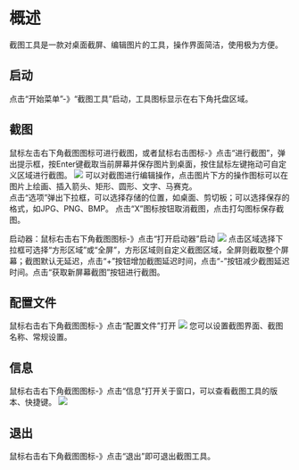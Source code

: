 # 概述
截图工具是一款对桌面截屏、编辑图片的工具，操作界面简洁，使用极为方便。
## 启动
点击“开始菜单”-》“截图工具”启动，工具图标显示在右下角托盘区域。
## 截图
鼠标左击右下角截图图标可进行截图，或者鼠标右击图标-》点击“进行截图”，弹出提示框，按Enter键截取当前屏幕并保存图片到桌面，按住鼠标左键拖动可自定义区域进行截图。
![](Flameshot.png)
可以对截图进行编辑操作，点击图片下方的操作图标可以在图片上绘画、插入箭头、矩形、圆形、文字、马赛克。  
点击“选项”弹出下拉框，可以选择存储的位置，如桌面、剪切板；可以选择保存的格式，如JPG、PNG、BMP。
点击“X”图标按钮取消截图，点击打勾图标保存截图。

启动器：鼠标右击右下角截图图标-》点击“打开启动器”启动
![](Flameshot-start.png)
点击区域选择下拉框可选择“方形区域”或“全屏”，方形区域则自定义截图区域，全屏则截取整个屏幕；截图默认无延迟，点击“+”按钮增加截图延迟时间，点击“-”按钮减少截图延迟时间。点击“获取新屏幕截图”按钮进行截图。

## 配置文件
鼠标右击右下角截图图标-》点击“配置文件”打开
![](Flameshot-configuration.png)
您可以设置截图界面、截图名称、常规设置。

## 信息
鼠标右击右下角截图图标-》点击“信息”打开关于窗口，可以查看截图工具的版本、快捷键。
![](Flameshot-about.png)

## 退出
鼠标右击右下角截图图标-》点击“退出”即可退出截图工具。